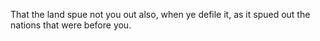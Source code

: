 That the land spue not you out also, when ye defile it, as it spued out the nations that were before you.
